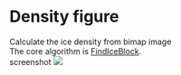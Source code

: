 # Density figure
Calculate the ice density from bimap image  
The core algorithm is [FindIceBlock](https://github.com/blueyi/FindIceBlock).  
screenshot
![](image/screenshot.jpg)
